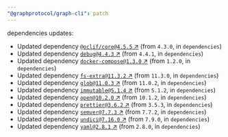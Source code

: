 ```yaml
---
"@graphprotocol/graph-cli": patch
---
```

dependencies updates:
  - Updated dependency [`@oclif/core@4.5.5` ↗︎](https://www.npmjs.com/package/@oclif/core/v/4.5.5) (from `4.3.0`, in `dependencies`)
  - Updated dependency [`debug@4.4.3` ↗︎](https://www.npmjs.com/package/debug/v/4.4.3) (from `4.4.1`, in `dependencies`)
  - Updated dependency [`docker-compose@1.3.0` ↗︎](https://www.npmjs.com/package/docker-compose/v/1.3.0) (from `1.2.0`, in `dependencies`)
  - Updated dependency [`fs-extra@11.3.2` ↗︎](https://www.npmjs.com/package/fs-extra/v/11.3.2) (from `11.3.0`, in `dependencies`)
  - Updated dependency [`glob@11.0.3` ↗︎](https://www.npmjs.com/package/glob/v/11.0.3) (from `11.0.2`, in `dependencies`)
  - Updated dependency [`immutable@5.1.4` ↗︎](https://www.npmjs.com/package/immutable/v/5.1.4) (from `5.1.2`, in `dependencies`)
  - Updated dependency [`open@10.2.0` ↗︎](https://www.npmjs.com/package/open/v/10.2.0) (from `10.1.2`, in `dependencies`)
  - Updated dependency [`prettier@3.6.2` ↗︎](https://www.npmjs.com/package/prettier/v/3.6.2) (from `3.5.3`, in `dependencies`)
  - Updated dependency [`semver@7.7.3` ↗︎](https://www.npmjs.com/package/semver/v/7.7.3) (from `7.7.2`, in `dependencies`)
  - Updated dependency [`undici@7.16.0` ↗︎](https://www.npmjs.com/package/undici/v/7.16.0) (from `7.9.0`, in `dependencies`)
  - Updated dependency [`yaml@2.8.1` ↗︎](https://www.npmjs.com/package/yaml/v/2.8.1) (from `2.8.0`, in `dependencies`)
